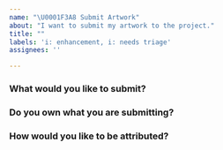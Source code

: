 ```yaml
---
name: "\U0001F3A8 Submit Artwork"
about: "I want to submit my artwork to the project."
title: ""
labels: 'i: enhancement, i: needs triage'
assignees: ''

---
```


### What would you like to submit?
<!--- Do you want to send a lot of files? Go to https://stn.shriker.ca/contribute/ for better instructions on how to do so. -->

### Do you own what you are submitting?
<!-- You may only submit your own work. -->

### How would you like to be attributed?
<!-- What name would you like to use when credited for your contribution? -->
